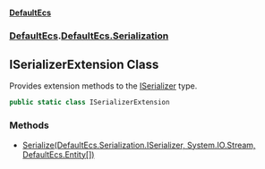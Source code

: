#### [DefaultEcs](./index.md 'index')
### [DefaultEcs](./index.md 'index').[DefaultEcs.Serialization](./DefaultEcs-Serialization.md 'DefaultEcs.Serialization')
## ISerializerExtension Class
Provides extension methods to the [ISerializer](./DefaultEcs-Serialization-ISerializer.md 'DefaultEcs.Serialization.ISerializer') type.  
```C#
public static class ISerializerExtension
```
### Methods
- [Serialize(DefaultEcs.Serialization.ISerializer, System.IO.Stream, DefaultEcs.Entity[])](./DefaultEcs-Serialization-ISerializerExtension-Serialize(DefaultEcs-Serialization-ISerializer_System-IO-Stream_DefaultEcs-Entity--).md 'DefaultEcs.Serialization.ISerializerExtension.Serialize(DefaultEcs.Serialization.ISerializer, System.IO.Stream, DefaultEcs.Entity[])')
